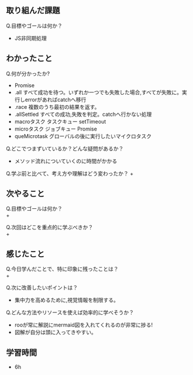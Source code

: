## 取り組んだ課題
Q.目標やゴールは何か？  
+ JS非同期処理


## わかったこと
Q.何が分かったか?  
+ Promise
+ .all すべて成功を待つ。いずれか一つでも失敗した場合,すべてが失敗に。実行しerrorがあればcatchへ移行
+ .race 複数のうち最初の結果を返す。
+ .allSettled すべての成功,失敗を判定。catchへ行かない処理
+ macroタスク タスクキュー setTimeout
+ microタスク ジョブキュー Promise
+ queMicrotask グローバルの後に実行したいマイクロタスク

Q.どこでつまずいているか？どんな疑問があるか？
+ メソッド流れについていくのに時間がかかる


Q.学ぶ前と比べて、考え方や理解はどう変わったか？
+ 


## 次やること
Q.目標やゴールは何か？  
+ 


Q.次回はどこを重点的に学ぶべきか？  
+ 


## 感じたこと
Q.今日学んだことで、特に印象に残ったことは？  
+ 


Q.次に改善したいポイントは？  
+ 集中力を高めるために,視覚情報を制限する。


Q.どんな方法やリソースを使えば効率的に学べそうか？
+ rooが常に解説にmermaid図を入れてくれるのが非常に捗る!
+ 図解が自分は頭に入ってきやすい。


## 学習時間
+ 6h
